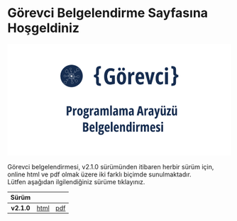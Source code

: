 # Görevci Belgelendirme Sayfasına Hoşgeldiniz

![Görevci-Docs resmi](../assets/gorevci-docs.png)

Görevci belgelendirmesi, v2.1.0 sürümünden itibaren herbir sürüm için, 
online html ve pdf olmak üzere iki farklı biçimde sunulmaktadır.  
Lütfen aşağıdan ilgilendiğiniz sürüme tıklayınız.  

|Sürüm|||
|:-:|:-:|:-:|
|**v2.1.0**|[html](v2_1_0/html/index.html)|[pdf](v2_1_0/pdf/Görevci-Docs-v2.1.0.pdf)|
